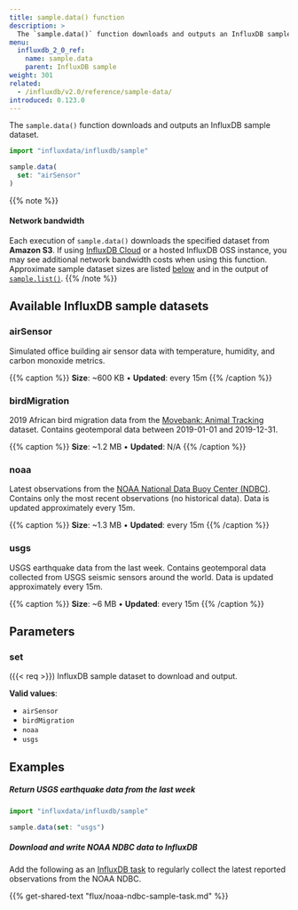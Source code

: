 ```yaml
---
title: sample.data() function
description: >
  The `sample.data()` function downloads and outputs an InfluxDB sample dataset.
menu:
  influxdb_2_0_ref:
    name: sample.data
    parent: InfluxDB sample
weight: 301
related:
  - /influxdb/v2.0/reference/sample-data/
introduced: 0.123.0
---
```


The `sample.data()` function downloads and outputs an InfluxDB sample dataset.

```js
import "influxdata/influxdb/sample"

sample.data(
  set: "airSensor"
)
```

{{% note %}}
#### Network bandwidth
Each execution of `sample.data()` downloads the specified dataset from **Amazon S3**.
If using [InfluxDB Cloud](/influxdb/cloud/) or a hosted InfluxDB OSS instance,
you may see additional network bandwidth costs when using this function.
Approximate sample dataset sizes are listed [below](#available-influxdb-sample-datasets)
and in the output of [`sample.list()`](/influxdb/v2.0/reference/flux/stdlib/influxdb-sample/list/).
{{% /note %}}

## Available InfluxDB sample datasets

### airSensor

Simulated office building air sensor data with temperature,
humidity, and carbon monoxide metrics.

{{% caption %}}
**Size**: ~600 KB • **Updated**: every 15m
{{% /caption %}}

### birdMigration

2019 African bird migration data from the
[Movebank: Animal Tracking](https://www.kaggle.com/pulkit8595/movebank-animal-tracking) dataset.
Contains geotemporal data between 2019-01-01 and 2019-12-31.

{{% caption %}}
**Size**: ~1.2 MB • **Updated**: N/A
{{% /caption %}}

### noaa

Latest observations from the [NOAA National Data Buoy Center (NDBC)](https://www.ndbc.noaa.gov/).
Contains only the most recent observations (no historical data).
Data is updated approximately every 15m.

{{% caption %}}
**Size**: ~1.3 MB • **Updated**: every 15m
{{% /caption %}}

### usgs

USGS earthquake data from the last week.
Contains geotemporal data collected from USGS seismic sensors around the world.
Data is updated approximately every 15m. 

{{% caption %}}
**Size**: ~6 MB • **Updated**: every 15m
{{% /caption %}}


## Parameters

### set
({{< req >}}) InfluxDB sample dataset to download and output.

**Valid values**:

- `airSensor`
- `birdMigration`
- `noaa`
- `usgs`


## Examples

##### Return USGS earthquake data from the last week
```js
import "influxdata/influxdb/sample"

sample.data(set: "usgs")
```

##### Download and write NOAA NDBC data to InfluxDB
Add the following as an [InfluxDB task](/influxdb/v2.0/process-data/) to regularly
collect the latest reported observations from the NOAA NDBC.

{{% get-shared-text "flux/noaa-ndbc-sample-task.md" %}}
